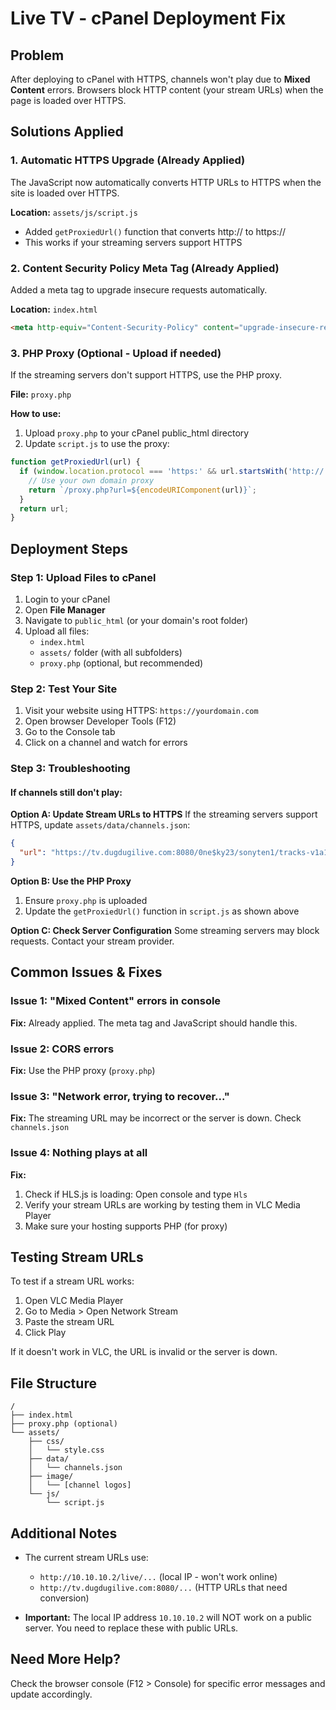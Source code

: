 # Live TV - cPanel Deployment Fix

## Problem
After deploying to cPanel with HTTPS, channels won't play due to **Mixed Content** errors. Browsers block HTTP content (your stream URLs) when the page is loaded over HTTPS.

## Solutions Applied

### 1. **Automatic HTTPS Upgrade** (Already Applied)
The JavaScript now automatically converts HTTP URLs to HTTPS when the site is loaded over HTTPS.

**Location:** `assets/js/script.js`
- Added `getProxiedUrl()` function that converts http:// to https://
- This works if your streaming servers support HTTPS

### 2. **Content Security Policy Meta Tag** (Already Applied)
Added a meta tag to upgrade insecure requests automatically.

**Location:** `index.html`
```html
<meta http-equiv="Content-Security-Policy" content="upgrade-insecure-requests">
```

### 3. **PHP Proxy** (Optional - Upload if needed)
If the streaming servers don't support HTTPS, use the PHP proxy.

**File:** `proxy.php`

**How to use:**
1. Upload `proxy.php` to your cPanel public_html directory
2. Update `script.js` to use the proxy:

```javascript
function getProxiedUrl(url) {
  if (window.location.protocol === 'https:' && url.startsWith('http://')) {
    // Use your own domain proxy
    return `/proxy.php?url=${encodeURIComponent(url)}`;
  }
  return url;
}
```

## Deployment Steps

### Step 1: Upload Files to cPanel
1. Login to your cPanel
2. Open **File Manager**
3. Navigate to `public_html` (or your domain's root folder)
4. Upload all files:
   - `index.html`
   - `assets/` folder (with all subfolders)
   - `proxy.php` (optional, but recommended)

### Step 2: Test Your Site
1. Visit your website using HTTPS: `https://yourdomain.com`
2. Open browser Developer Tools (F12)
3. Go to the Console tab
4. Click on a channel and watch for errors

### Step 3: Troubleshooting

#### If channels still don't play:

**Option A: Update Stream URLs to HTTPS**
If the streaming servers support HTTPS, update `assets/data/channels.json`:

```json
{
  "url": "https://tv.dugdugilive.com:8080/0ne$ky23/sonyten1/tracks-v1a1/mono.m3u8"
}
```

**Option B: Use the PHP Proxy**
1. Ensure `proxy.php` is uploaded
2. Update the `getProxiedUrl()` function in `script.js` as shown above

**Option C: Check Server Configuration**
Some streaming servers may block requests. Contact your stream provider.

## Common Issues & Fixes

### Issue 1: "Mixed Content" errors in console
**Fix:** Already applied. The meta tag and JavaScript should handle this.

### Issue 2: CORS errors
**Fix:** Use the PHP proxy (`proxy.php`)

### Issue 3: "Network error, trying to recover..."
**Fix:** The streaming URL may be incorrect or the server is down. Check `channels.json`

### Issue 4: Nothing plays at all
**Fix:** 
1. Check if HLS.js is loading: Open console and type `Hls`
2. Verify your stream URLs are working by testing them in VLC Media Player
3. Make sure your hosting supports PHP (for proxy)

## Testing Stream URLs

To test if a stream URL works:
1. Open VLC Media Player
2. Go to Media > Open Network Stream
3. Paste the stream URL
4. Click Play

If it doesn't work in VLC, the URL is invalid or the server is down.

## File Structure
```
/
├── index.html
├── proxy.php (optional)
└── assets/
    ├── css/
    │   └── style.css
    ├── data/
    │   └── channels.json
    ├── image/
    │   └── [channel logos]
    └── js/
        └── script.js
```

## Additional Notes

- The current stream URLs use:
  - `http://10.10.10.2/live/...` (local IP - won't work online)
  - `http://tv.dugdugilive.com:8080/...` (HTTP URLs that need conversion)

- **Important:** The local IP address `10.10.10.2` will NOT work on a public server. You need to replace these with public URLs.

## Need More Help?

Check the browser console (F12 > Console) for specific error messages and update accordingly.
